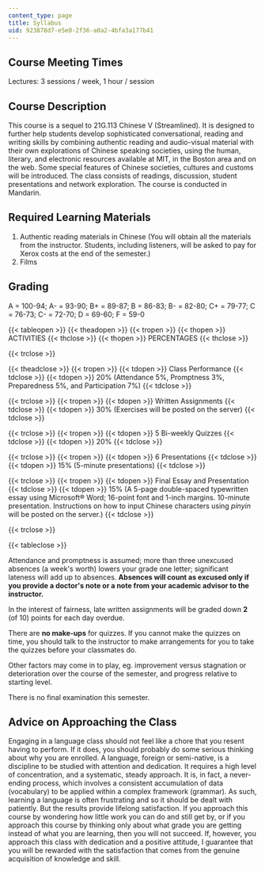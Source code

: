 ```yaml
---
content_type: page
title: Syllabus
uid: 923878d7-e5e0-2f36-a0a2-4bfa3a177b41
---
```


Course Meeting Times
--------------------

Lectures: 3 sessions / week, 1 hour / session

Course Description
------------------

This course is a sequel to 21G.113 Chinese V (Streamlined). It is designed to further help students develop sophisticated conversational, reading and writing skills by combining authentic reading and audio-visual material with their own explorations of Chinese speaking societies, using the human, literary, and electronic resources available at MIT, in the Boston area and on the web. Some special features of Chinese societies, cultures and customs will be introduced. The class consists of readings, discussion, student presentations and network exploration. The course is conducted in Mandarin.

Required Learning Materials
---------------------------

1.  Authentic reading materials in Chinese (You will obtain all the materials from the instructor. Students, including listeners, will be asked to pay for Xerox costs at the end of the semester.)
2.  Films

Grading
-------

A = 100-94; A- = 93-90; B+ = 89-87; B = 86-83; B- = 82-80; C+ = 79-77; C = 76-73; C- = 72-70; D = 69-60; F = 59-0

{{< tableopen >}}
{{< theadopen >}}
{{< tropen >}}
{{< thopen >}}
ACTIVITIES
{{< thclose >}}
{{< thopen >}}
PERCENTAGES
{{< thclose >}}

{{< trclose >}}

{{< theadclose >}}
{{< tropen >}}
{{< tdopen >}}
Class Performance
{{< tdclose >}}
{{< tdopen >}}
20% (Attendance 5%, Promptness 3%, Preparedness 5%, and Participation 7%)
{{< tdclose >}}

{{< trclose >}}
{{< tropen >}}
{{< tdopen >}}
Written Assignments
{{< tdclose >}}
{{< tdopen >}}
30% (Exercises will be posted on the server)
{{< tdclose >}}

{{< trclose >}}
{{< tropen >}}
{{< tdopen >}}
5 Bi-weekly Quizzes
{{< tdclose >}}
{{< tdopen >}}
20%
{{< tdclose >}}

{{< trclose >}}
{{< tropen >}}
{{< tdopen >}}
6 Presentations
{{< tdclose >}}
{{< tdopen >}}
15% (5-minute presentations)
{{< tdclose >}}

{{< trclose >}}
{{< tropen >}}
{{< tdopen >}}
Final Essay and Presentation
{{< tdclose >}}
{{< tdopen >}}
15% (A 5-page double-spaced typewritten essay using Microsoft® Word; 16-point font and 1-inch margins. 10-minute presentation. Instructions on how to input Chinese characters using _pinyin_ will be posted on the server.)
{{< tdclose >}}

{{< trclose >}}

{{< tableclose >}}

Attendance and promptness is assumed; more than three unexcused absences (a week's worth) lowers your grade one letter; significant lateness will add up to absences. **Absences will count as excused only if you provide a doctor's note or a note from your academic advisor to the instructor.**

In the interest of fairness, late written assignments will be graded down **2** (of 10) points for each day overdue.

There are **no make-ups** for quizzes. If you cannot make the quizzes on time, you should talk to the instructor to make arrangements for you to take the quizzes before your classmates do.

Other factors may come in to play, eg. improvement versus stagnation or deterioration over the course of the semester, and progress relative to starting level.

There is no final examination this semester.

Advice on Approaching the Class
-------------------------------

Engaging in a language class should not feel like a chore that you resent having to perform. If it does, you should probably do some serious thinking about why you are enrolled. A language, foreign or semi-native, is a discipline to be studied with attention and dedication. It requires a high level of concentration, and a systematic, steady approach. It is, in fact, a never-ending process, which involves a consistent accumulation of data (vocabulary) to be applied within a complex framework (grammar). As such, learning a language is often frustrating and so it should be dealt with patiently. But the results provide lifelong satisfaction. If you approach this course by wondering how little work you can do and still get by, or if you approach this course by thinking only about what grade you are getting instead of what you are learning, then you will not succeed. If, however, you approach this class with dedication and a positive attitude, I guarantee that you will be rewarded with the satisfaction that comes from the genuine acquisition of knowledge and skill.